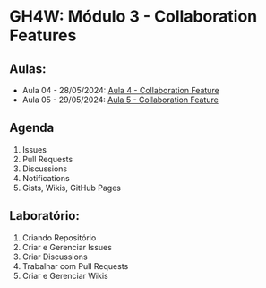 #  GH4W: Módulo 3 - Collaboration Features

## Aulas:

- Aula 04 - 28/05/2024: [Aula 4 - Collaboration Feature](https://www.youtube.com/watch?v=sloLW1wOqjs) 
- Aula 05 - 29/05/2024: [Aula 5 - Collaboration Feature](https://www.youtube.com/watch?v=RErX4rjbSr0)    

## Agenda 

1. Issues
2. Pull Requests
3. Discussions
4. Notifications
5. Gists, Wikis, GitHub Pages
	
## Laboratório:

1. Criando Repositório
2. Criar e Gerenciar Issues
3. Criar Discussions
4. Trabalhar com Pull Requests
5. Criar e Gerenciar Wikis

